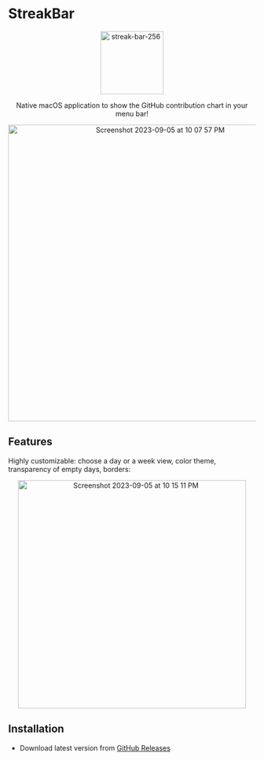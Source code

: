 # StreakBar

<p align="center">
  <img width="128" alt="streak-bar-256" src="https://github.com/menubar-apps/StreakBar/assets/9363150/c960f901-32ce-478a-8093-4a14e7a4c662">
</p>
<p align="center">
Native macOS application to show the GitHub contribution chart in your menu bar!
</p>
<p align="center">
  <img width="603" alt="Screenshot 2023-09-05 at 10 07 57 PM" src="https://github.com/menubar-apps/StreakBar/assets/9363150/4ab5fd75-0797-409a-8636-88fa0e76f1e5">
</p>

## Features

Highly customizable: choose a day or a week view, color theme, transparency of empty days, borders:

<p align="center">
  <img width="464" alt="Screenshot 2023-09-05 at 10 15 11 PM" src="https://github.com/menubar-apps/StreakBar/assets/9363150/f4d10871-b73f-41f3-83f3-ea8820f58ef9">
</p>

## Installation

- Download latest version from [GitHub Releases](https://github.com/menubar-apps/StreakBar/releases)
